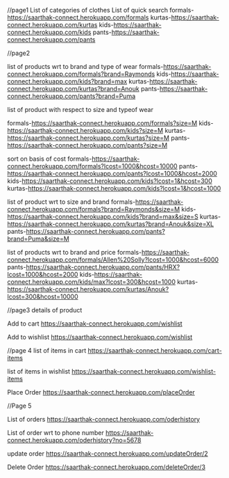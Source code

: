 //page1
List of categories of clothes
List of quick search
formals-https://saarthak-connect.herokuapp.com/formals
kurtas-https://saarthak-connect.herokuapp.com/kurtas
kids-https://saarthak-connect.herokuapp.com/kids
pants-https://saarthak-connect.herokuapp.com/pants


//page2

list of products wrt to brand and type of wear
formals-https://saarthak-connect.herokuapp.com/formals?brand=Raymonds
kids-https://saarthak-connect.herokuapp.com/kids?brand=max
kurtas-https://saarthak-connect.herokuapp.com/kurtas?brand=Anouk
pants-https://saarthak-connect.herokuapp.com/pants?brand=Puma


list of product with respect to size and typeof wear

formals-https://saarthak-connect.herokuapp.com/formals?size=M
kids-https://saarthak-connect.herokuapp.com/kids?size=M
kurtas-https://saarthak-connect.herokuapp.com/kurtas?size=M
pants-https://saarthak-connect.herokuapp.com/pants?size=M

sort on basis of  cost
formals-https://saarthak-connect.herokuapp.com/formals?lcost=1000&hcost=10000
pants-https://saarthak-connect.herokuapp.com/pants?lcost=1000&hcost=2000
kids-https://saarthak-connect.herokuapp.com/kids?lcost=1&hcost=300
kurtas-https://saarthak-connect.herokuapp.com/kids?lcost=1&hcost=1000


list of product wrt to size and brand
formals-https://saarthak-connect.herokuapp.com/formals?brand=Raymonds&size=M
kids-https://saarthak-connect.herokuapp.com/kids?brand=max&size=S
kurtas-https://saarthak-connect.herokuapp.com/kurtas?brand=Anouk&size=XL
pants-https://saarthak-connect.herokuapp.com/pants?brand=Puma&size=M

list of products wrt to brand and price 
formals-https://saarthak-connect.herokuapp.com/formals/Allen%20Solly?lcost=1000&hcost=6000
pants-https://saarthak-connect.herokuapp.com/pants/HRX?lcost=1000&hcost=2000
kids-https://saarthak-connect.herokuapp.com/kids/max?lcost=300&hcost=1000
kurtas-https://saarthak-connect.herokuapp.com/kurtas/Anouk?lcost=300&hcost=10000

//page3
details of product

Add to cart
https://saarthak-connect.herokuapp.com/wishlist

Add to wishlist
https://saarthak-connect.herokuapp.com/wishlist

//page 4
list of items in cart
https://saarthak-connect.herokuapp.com/cart-items

list of items in wishlist
https://saarthak-connect.herokuapp.com/wishlist-items




Place Order 
https://saarthak-connect.herokuapp.com/placeOrder

//Page 5

List of orders
https://saarthak-connect.herokuapp.com/oderhistory

List of order wrt to phone number
https://saarthak-connect.herokuapp.com/oderhistory?no=5678

update order
https://saarthak-connect.herokuapp.com/updateOrder/2

Delete Order 
https://saarthak-connect.herokuapp.com/deleteOrder/3
